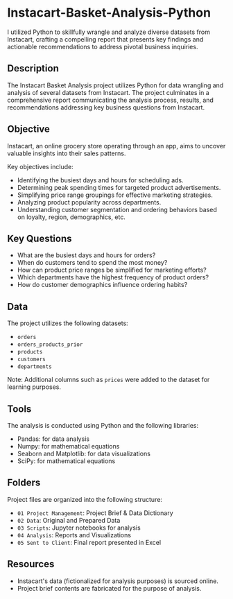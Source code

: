 # Instacart-Basket-Analysis-Python
I utilized Python to skillfully wrangle and analyze diverse datasets from Instacart, crafting a compelling report that presents key findings and actionable recommendations to address pivotal business inquiries.

## Description
The Instacart Basket Analysis project utilizes Python for data wrangling and analysis of several datasets from Instacart. The project culminates in a comprehensive report communicating the analysis process, results, and recommendations addressing key business questions from Instacart.

## Objective
Instacart, an online grocery store operating through an app, aims to uncover valuable insights into their sales patterns. 

Key objectives include:

- Identifying the busiest days and hours for scheduling ads.
- Determining peak spending times for targeted product advertisements.
- Simplifying price range groupings for effective marketing strategies.
- Analyzing product popularity across departments.
- Understanding customer segmentation and ordering behaviors based on loyalty, region, demographics, etc.

## Key Questions
- What are the busiest days and hours for orders?
- When do customers tend to spend the most money?
- How can product price ranges be simplified for marketing efforts?
- Which departments have the highest frequency of product orders?
- How do customer demographics influence ordering habits?
  
## Data
The project utilizes the following datasets:
- `orders`
- `orders_products_prior`
- `products`
- `customers`
- `departments`

Note: Additional columns such as `prices` were added to the dataset for learning purposes.

## Tools
The analysis is conducted using Python and the following libraries:
- Pandas: for data analysis
- Numpy: for mathematical equations
- Seaborn and Matplotlib: for data visualizations
- SciPy: for mathematical equations

## Folders
Project files are organized into the following structure:
- `01 Project Management`: Project Brief & Data Dictionary
- `02 Data`: Original and Prepared Data
- `03 Scripts`: Jupyter notebooks for analysis
- `04 Analysis`: Reports and Visualizations
- `05 Sent to Client`: Final report presented in Excel

## Resources
- Instacart's data (fictionalized for analysis purposes) is sourced online.
- Project brief contents are fabricated for the purpose of analysis.

